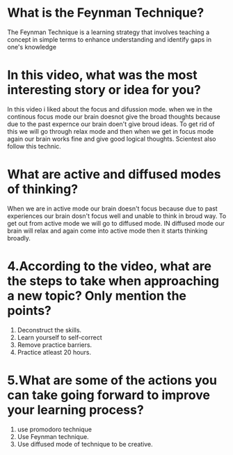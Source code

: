 # What is the Feynman Technique? 
The Feynman Technique is a learning strategy that involves teaching a concept in simple terms to enhance understanding and identify gaps in one's knowledge
# In this video, what was the most interesting story or idea for you?
In this video i liked about the focus and difussion mode. when we in the continous focus mode our brain doesnot give the broad thoughts because due to the past expernce our brain doen't give broud ideas. To get rid of this we will go through relax mode and then when we get in focus mode again our brain works fine and give good logical thoughts. Scientest also follow this technic.
# What are active and diffused modes of thinking?
When we are in active mode our brain doesn't focus because due to past experiences our brain dosn't focus well and unable to think in broud way. To get out from active mode we will go to diffused mode.
IN diffused mode our brain will relax and again come into active mode then it starts thinking broadly.
# 4.According to the video, what are the steps to take when approaching a new topic? Only mention the points?
1. Deconstruct the skills.
2. Learn yourself to self-correct
3. Remove practice barriers.
4. Practice atleast 20 hours.
# 5.What are some of the actions you can take going forward to improve your learning process?
1. use promodoro technique
2. Use Feynman technique.
3. Use diffused mode of technique to be creative.
   
